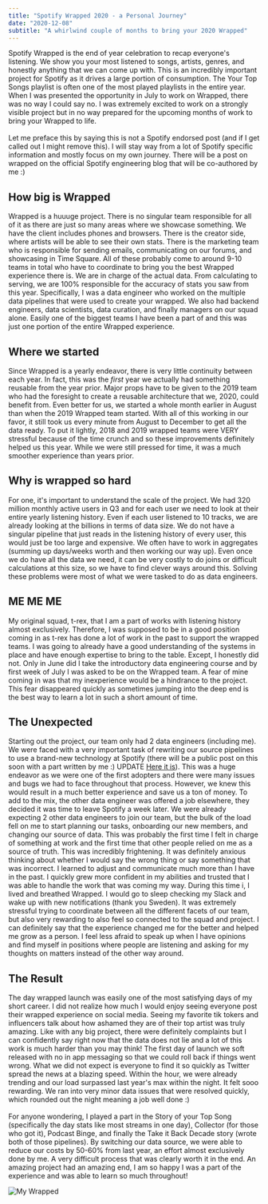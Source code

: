 ```yaml
---
title: "Spotify Wrapped 2020 - a Personal Journey"
date: "2020-12-08"
subtitle: "A whirlwind couple of months to bring your 2020 Wrapped"
---
```


Spotify Wrapped is the end of year celebration to recap everyone's listening. We show you your most listened to songs, artists, genres, and honestly anything that we can come up with. This is an incredibly important project for Spotify as it drives a large portion of consumption. The Your Top Songs playlist is often one of the most played playlists in the entire year. When I was presented the opportunity in July to work on Wrapped, there was no way I could say no. I was extremely excited to work on a strongly visible project but in no way prepared for the upcoming months of work to bring your Wrapped to life. 
<br/><br/>
Let me preface this by saying this is not a Spotify endorsed post (and if I get called out I might remove this). I will stay way from a lot of Spotify specific information and mostly focus on my own journey. There will be a post on wrapped on the official Spotify engineering blog that will be co-authored by me :)

## How big is Wrapped

Wrapped is a huuuge project. There is no singular team responsible for all of it as there are just so many areas where we showcase something. We have the client includes phones and browsers. There is the creator side, where artists will be able to see their own stats. There is the marketing team who is responsible for sending emails, communicating on our forums, and showcasing in Time Square. All of these probably come to around 9-10 teams in total who have to coordinate to bring you the best Wrapped experience there is. We are in charge of the actual data. From calculating to serving, we are 100% responsible for the accuracy of stats you saw from this year. Specifically, I was a data engineer who worked on the multiple data pipelines that were used to create your wrapped. We also had backend engineers, data scientists, data curation, and finally managers on our squad alone. Easily one of the biggest teams I have been a part of and this was just one portion of the entire Wrapped experience.

## Where we started

Since Wrapped is a yearly endeavor, there is very little continuity between each year. In fact, this was the *first* year we actually had something reusable from the year prior. Major props have to be given to the 2019 team who had the foresight to create a reusable architecture that we, 2020, could benefit from. Even better for us, we started a whole month earlier in August than when the 2019 Wrapped team started. With all of this working in our favor, it still took us every minute from August to December to get all the data ready. To put it lightly, 2018 and 2019 wrapped teams were VERY stressful because of the time crunch and so these improvements definitely helped us this year. While we were still pressed for time, it was a much smoother experience than years prior. 

## Why is wrapped so hard

For one, it's important to understand the scale of the project. We had 320 million monthly active users in Q3 and for each user we need to look at their entire yearly listening history. Even if each user listened to 10 tracks, we are already looking at the billions in terms of data size. We do not have a singular pipeline that just reads in the listening history of every user, this would just be too large and expensive. We often have to work in aggregates (summing up days/weeks worth and then working our way up). Even once we do have all the data we need, it can be very costly to do joins or difficult calculations at this size, so we have to find clever ways around this. Solving these problems were most of what we were tasked to do as data engineers.

## ME ME ME

My original squad, t-rex, that I am a part of works with listening history almost exclusively. Therefore, I was supposed to be in a good position coming in as t-rex has done a lot of work in the past to support the wrapped teams. I was going to already have a good understanding of the systems in place and have enough expertise to bring to the table. Except, I honestly did not. Only in June did I take the introductory data engineering course and by first week of July I was asked to be on the Wrapped team. A fear of mine coming in was that my inexperience would be a hindrance to the project. This fear disappeared quickly as sometimes jumping into the deep end is the best way to learn a lot in such a short amount of time.

## The Unexpected

Starting out the project, our team only had 2 data engineers (including me). We were faced with a very important task of rewriting our source pipelines to use a brand-new technology at Spotify (there will be a public post on this soon with a part written by me :) UPDATE [Here it is](https://engineering.atspotify.com/2021/02/11/how-spotify-optimized-the-largest-dataflow-job-ever-for-wrapped-2020/)). This was a huge endeavor as we were one of the first adopters and there were many issues and bugs we had to face throughout that process. However, we knew this would result in a much better experience and save us a ton of money. To add to the mix, the other data engineer was offered a job elsewhere, they decided it was time to leave Spotify a week later. We were already expecting 2 other data engineers to join our team, but the bulk of the load fell on me to start planning our tasks, onboarding our new members, and changing our source of data. This was probably the first time I felt in charge of something at work and the first time that other people relied on me as a source of truth. This was incredibly frightening. It was definitely anxious thinking about whether I would say the wrong thing or say something that was incorrect. I learned to adjust and communicate much more than I have in the past. I quickly grew more confident in my abilities and trusted that I was able to handle the work that was coming my way. During this time i, I lived and breathed Wrapped. I would go to sleep checking my Slack and wake up with new notifications (thank you Sweden). It was extremely stressful trying to coordinate between all the different facets of our team, but also very rewarding to also feel so connected to the squad and project. I can definitely say that the experience changed me for the better and helped me grow as a person. I feel less afraid to speak up when I have opinions and find myself in positions where people are listening and asking for my thoughts on matters instead of the other way around.


## The Result

The day wrapped launch was easily one of the most satisfying days of my short career. I did not realize how much I would enjoy seeing everyone post their wrapped experience on social media. Seeing my favorite tik tokers and influencers talk about how ashamed they are of their top artist was truly amazing. Like with any big project, there were definitely complaints but I can confidently say right now that the data does not lie and a lot of this work is much harder than you may think! The first day of launch we soft released with no in app messaging so that we could roll back if things went wrong. What we did not expect is everyone to find it so quickly as Twitter spread the news at a blazing speed. Within the hour, we were already trending and our load surpassed last year's max within the night. It felt sooo rewarding. We ran into very minor data issues that were resolved quickly, which rounded out the night meaning a job well done :)
<br/><br/>
For anyone wondering, I played a part in the Story of your Top Song (specifically the day stats like most streams in one day), Collector (for those who got it), Podcast Binge, and finally the Take it Back Decade story (wrote both of those pipelines). By switching our data source, we were able to reduce our costs by 50-60% from last year, an effort almost exclusively done by me. A very difficult process that was clearly worth it in the end. An amazing project had an amazing end, I am so happy I was a part of the experience and was able to learn so much throughout!

![My Wrapped](/5/wrapped.JPG)

